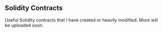## Solidity Contracts
Useful Solidity contracts that I have created or heavily modified. More will be uploaded soon.
